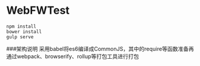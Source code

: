 # WebFWTest
```
npm install
bower install
gulp serve
```
###架构说明
    采用babel将es6编译成CommonJS，其中的require等函数准备再通过webpack、browserify、rollup等打包工具进行打包